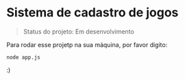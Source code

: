 # Sistema de cadastro de jogos

>Status do projeto: Em desenvolvimento

Para rodar esse projetp na sua máquina, por favor digito:

```
node app.js
```

:)
